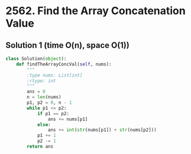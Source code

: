 # 2562. Find the Array Concatenation Value

## Solution 1 (time O(n), space O(1))

```python
class Solution(object):
    def findTheArrayConcVal(self, nums):
        """
        :type nums: List[int]
        :rtype: int
        """
        ans = 0
        n = len(nums)
        p1, p2 = 0, n - 1
        while p1 <= p2:
            if p1 == p2:
                ans += nums[p1]
            else:
                ans += int(str(nums[p1]) + str(nums[p2]))
            p1 += 1
            p2 -= 1
        return ans
```
